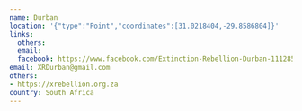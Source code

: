 ```yaml
---
name: Durban
location: '{"type":"Point","coordinates":[31.0218404,-29.8586804]}'
links:
  others: 
  email: 
  facebook: https://www.facebook.com/Extinction-Rebellion-Durban-1112850948912987
email: XRDurban@gmail.com
others:
- https://xrebellion.org.za
country: South Africa
---
```

